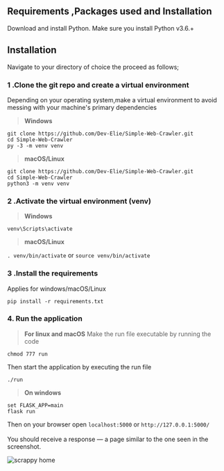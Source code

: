 ## Requirements ,Packages used and Installation
Download and install Python. Make sure you install Python v3.6.+
 
## Installation
          
Navigate to your directory of choice the proceed as follows;<br>
          
### 1 .Clone the git repo and create a virtual environment 
          
Depending on your operating system,make a virtual environment to avoid messing with your machine's primary dependencies
          
> **Windows**
          
```
git clone https://github.com/Dev-Elie/Simple-Web-Crawler.git
cd Simple-Web-Crawler
py -3 -m venv venv
```
          
> **macOS/Linux**
          
```
git clone https://github.com/Dev-Elie/Simple-Web-Crawler.git
cd Simple-Web-Crawler
python3 -m venv venv
```

### 2 .Activate the virtual environment (venv)
          
> **Windows** 

```venv\Scripts\activate```
          
> **macOS/Linux**

```. venv/bin/activate```
or
```source venv/bin/activate```

### 3 .Install the requirements

Applies for windows/macOS/Linux

```pip install -r requirements.txt```

### 4. Run the application 

> **For linux and macOS**
Make the run file executable by running the code

```chmod 777 run```

Then start the application by executing the run file

```./run```

> **On windows**
```
set FLASK_APP=main
flask run
```
Then on your browser open `localhost:5000` or `http://127.0.0.1:5000/` <br><br>
You should receive a response — a page similar to the one seen in the screenshot.

![scrappy home](https://github.com/Dev-Elie/Simple-Web-Crawler/blob/main/static/images/scrappy-home.png)
